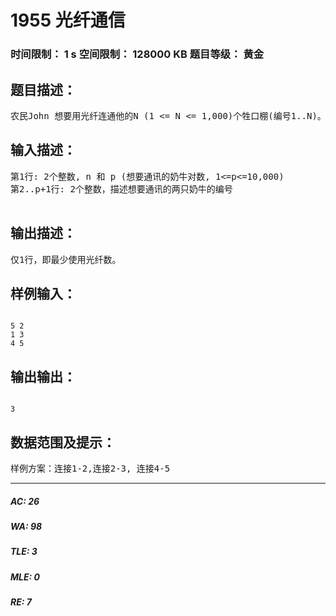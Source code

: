 # 1955 光纤通信   
### 时间限制： 1 s     空间限制： 128000 KB     题目等级： 黄金  
## 题目描述：  

<pre>
农民John 想要用光纤连通他的N (1 <= N <= 1,000)个牲口棚(编号1..N)。但是，牲口棚位于一个大池塘边,他仅可以连通相邻的牲口棚。John不需要连通所有的牲口棚, 因为只有某些奶牛之间想要彼此通讯。在保证这些奶牛通讯的情况下，他想使用最少的光纤完成通信网构件工作。给出想要通讯的成对奶牛的清单，要求求出最少需使用多少根光纤。
</pre>
  
  
## 输入描述：  

<pre>
第1行: 2个整数, n 和 p (想要通讯的奶牛对数, 1<=p<=10,000)
第2..p+1行: 2个整数，描述想要通讯的两只奶牛的编号
 
</pre>
  
  
## 输出描述：  

<pre>
仅1行，即最少使用光纤数。
</pre>
  
  
## 样例输入：  

<pre><code>
5 2
1 3
4 5
</code></pre>
  
  
## 输出输出：  

<pre><code>
3
</code></pre>
  
  
## 数据范围及提示：  

<pre>
样例方案：连接1-2,连接2-3, 连接4-5
</pre>
  
  
***  

##### AC: 26  
##### WA: 98  
##### TLE: 3  
##### MLE: 0  
##### RE: 7  

